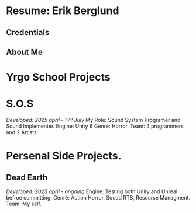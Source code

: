 # Resume: Erik Berglund
## Credentials
## About Me

# Yrgo School Projects
# S.O.S
*Developed: 2025 april - ??? July*
My Role: Sound System Programer and Sound Implementer.
Engine: Unity 6
Genré: Horror.
Team: 4 programmers and 2 Artists

# Persenal Side Projects.
## Dead Earth
*Developed: 2025 april - ongoing*
Engine: Testing both Unity and Unreal befroe committing.
Genré: Action Horror, Squad RTS, Resourse Managment.
Team: My self.
